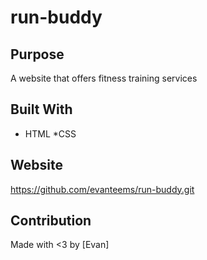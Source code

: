 # run-buddy

## Purpose
A website that offers fitness training services

## Built With
* HTML
*CSS

## Website 
https://github.com/evanteems/run-buddy.git

## Contribution
Made with <3 by [Evan]